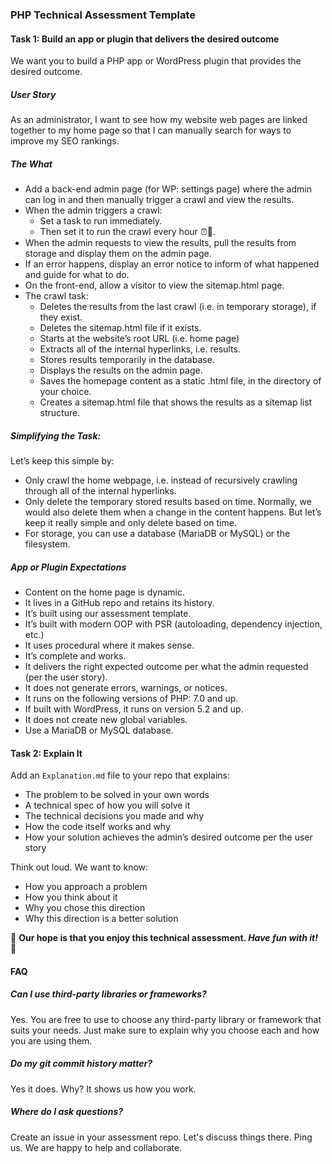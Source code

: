 ### PHP Technical Assessment Template

#### Task 1: Build an app or plugin that delivers the desired outcome
We want you to build a PHP app or WordPress plugin that provides the desired outcome.

##### User Story
As an administrator, I want to see how my website web pages are linked together to my home page so that I can manually search for ways to improve my SEO rankings.

##### The What
- Add a back-end admin page (for WP: settings page) where the admin can log in and then manually trigger a crawl and view the results.
- When the admin triggers a crawl:
    - Set a task to run immediately.
    - Then set it to run the crawl every hour ⏰🤖.
- When the admin requests to view the results, pull the results from storage and display them on the admin page.
- If an error happens, display an error notice to inform of what happened and guide for what to do.
- On the front-end, allow a visitor to view the sitemap.html page.
- The crawl task:
    - Deletes the results from the last crawl (i.e. in temporary storage), if they exist.
    - Deletes the sitemap.html file if it exists.
    - Starts at the website’s root URL (i.e. home page)
    - Extracts all of the internal hyperlinks, i.e. results.
    - Stores results temporarily in the database.
    - Displays the results on the admin page.
    - Saves the homepage content as a static .html file, in the directory of your choice.
    - Creates a sitemap.html file that shows the results as a sitemap list structure.

##### Simplifying the Task:
Let’s keep this simple by:

- Only crawl the home webpage, i.e. instead of recursively crawling through all of the internal hyperlinks.
- Only delete the temporary stored results based on time. Normally, we would also delete them when a change in the content happens. But let’s keep it really simple and only delete based on time.
- For storage, you can use a database (MariaDB or MySQL) or the filesystem.

##### App or Plugin Expectations
- Content on the home page is dynamic.
- It lives in a GitHub repo and retains its history.
- It’s built using our assessment template.
- It’s built with modern OOP with PSR (autoloading, dependency injection, etc.)
- It uses procedural where it makes sense.
- It’s complete and works.
- It delivers the right expected outcome per what the admin requested (per the user story).
- It does not generate errors, warnings, or notices.
- It runs on the following versions of PHP: 7.0 and up.
- If built with WordPress, it runs on version 5.2 and up.
- It does not create new global variables.
- Use a MariaDB or MySQL database.

#### Task 2: Explain It
Add an `Explanation.md` file to your repo that explains:

- The problem to be solved in your own words
- A technical spec of how you will solve it
- The technical decisions you made and why
- How the code itself works and why
- How your solution achieves the admin’s desired outcome per the user story

Think out loud. We want to know:

- How you approach a problem
- How you think about it
- Why you chose this direction
- Why this direction is a better solution

🎉 **Our hope is that you enjoy this technical assessment. *Have fun with it!*** 🎉 

#### FAQ

##### Can I use third-party libraries or frameworks?
Yes. You are free to use to choose any third-party library or framework that suits your needs. Just make sure to explain why you choose each and how you are using them.

##### Do my git commit history matter?
Yes it does. Why? It shows us how you work.

##### Where do I ask questions?
Create an issue in your assessment repo. Let's discuss things there. Ping us. We are happy to help and collaborate.
